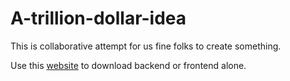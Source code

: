 # A-trillion-dollar-idea
This is collaborative attempt for us fine folks to create something.

Use this [website](https://download-directory.github.io/) to download backend or frontend alone.

